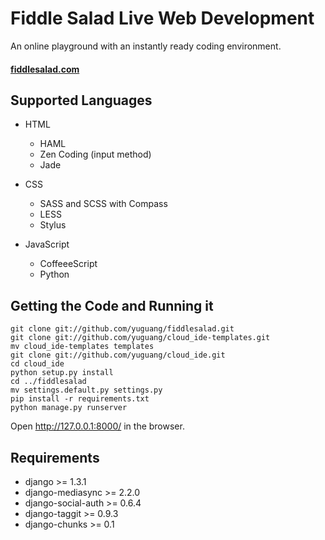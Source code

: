 Fiddle Salad Live Web Development
======================
An online playground with an instantly ready coding environment. 
#### [fiddlesalad.com](http://fiddlesalad.com)
 
Supported Languages
-------------------------------

* HTML
    * HAML
    * Zen Coding (input method)
    * Jade

* CSS
    * SASS and SCSS with Compass
    * LESS
    * Stylus

* JavaScript
    * CoffeeeScript
    * Python

Getting the Code and Running it
-------------------------------

    git clone git://github.com/yuguang/fiddlesalad.git
    git clone git://github.com/yuguang/cloud_ide-templates.git
    mv cloud_ide-templates templates
    git clone git://github.com/yuguang/cloud_ide.git
    cd cloud_ide
    python setup.py install
    cd ../fiddlesalad
    mv settings.default.py settings.py
    pip install -r requirements.txt
    python manage.py runserver

Open http://127.0.0.1:8000/ in the browser.

Requirements
------------

* django >= 1.3.1
* django-mediasync >= 2.2.0
* django-social-auth >= 0.6.4
* django-taggit >= 0.9.3
* django-chunks >= 0.1


